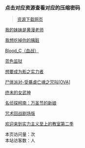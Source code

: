 ### 点击对应资源查看对应的压缩密码

> [资源下载网页](https://bec.today/dmglzy/inner/?resource)

[我的妹妹是黄漫老师](https://tuoma.bec.today/item?id=9kNgGk8PHO7FE9kM1mBmy) 

[我想吃掉你的胰脏](https://tuoma.bec.today/item?id=Jn6kuTxU8xUbhJq9XNC6y)

[Blood_C（血战）](https://tuoma.bec.today/item?id=syICE3odwh9n9qbr8jX-F)

[蓝色监狱](https://tuoma.bec.today/item?id=ZpPCTKsb-r3cAXFLbGNWk)

[想要成为影之实力者](https://tuoma.bec.today/item?id=lpC-TnZOEli8O8HSEXKb6)

[尸体派对-受暴虐亡魂之咒叫[OVA]](https://tuoma.bec.today/item?id=MJ0ndcqIisOb4SBVr_8X3)

[终末的女武神](https://tuoma.bec.today/item?id=SlYvpwgUXaE2WBit8quHg)

[名侦探柯南：万圣节的新娘](https://tuoma.bec.today/item?id=HNWDeHxz5dY9gvMXTstJ4)

[咒术回战剧场版](https://tuoma.bec.today/item?id=pw_6yrv09YRPz2HiQQtbY)

[欢迎来到实力主义至上的教室第二季](https://tuoma.bec.today/item?id=fULBKZEfVQ-sjfR6YIKDW)

<style>[id*=busuanzi] { display: initial !important }</style>
<script async src="//busuanzi.ibruce.info/busuanzi/2.3/busuanzi.pure.mini.js"></script>

<span id="busuanzi_container_page_pv">
  本页访问量：<span id="busuanzi_value_page_pv"></span>次
</span>


<br/>

<span id="busuanzi_container_site_uv">
  本站访客数：<span id="busuanzi_value_site_uv"></span>人
</span>